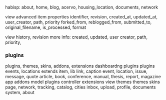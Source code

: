 habisp: about, home, blog, acervo, housing_location, documents, network

view advanced item properties
  identifier, revision, created_at, updated_at, user_creator, path, priority
  forked_from, reblogged_from, submitted_to, original_filename, is_processed, format
  
  
view
history, revision
more info: created, updated, user creator, path, priority, 

### plugins
plugins, themes, skins, addons, extensions
dashboardng plugins
plugins events, locations
extends item, lib
link, caption
event, location, issue, message, quote
article, book, conference, manual, thesis, report, magazine
app addons
model plugins
controller extensions
view themes
themes skins
page, network, tracking, catalog, cities 
inbox, upload, profile, documents
system, about


  
